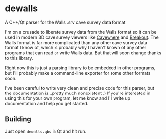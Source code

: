 # dewalls
A C++/Qt parser for the Walls .srv cave survey data format

I'm on a crusade to liberate survey data from the Walls format so it can be used in modern 3D cave survey viewers like [Cavewhere](https://github.com/Cavewhere/cavewhere) and [Breakout](https://github.com/jedwards1211/breakout).
The Walls format is far more complicated than any other cave survey data format I know of, which is probably why I
haven't known of any other programs that can read or write Walls data.  But that will soon change thanks to this library.

Right now this is just a parsing library to be embedded in other programs, but I'll probably make a command-line exporter for some other formats soon.

I've been careful to write very clean and precise code for this parser, but the documentation is...pretty much nonexistent :)  If you're interested in using this for your own program, let me know and I'll write up documentation and help you get started.

## Building

Just open `dewalls.qbs` in Qt and hit run.
